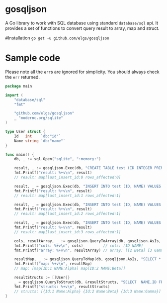 # gosqljson

A Go library to work with SQL database using standard `database/sql` api. It provides a set of functions to convert query result to array, map and struct.

#Installation
`go get -u github.com/elgs/gosqljson`

# Sample code

Please note all the `err`s are ignored for simplicity. You should always check the `err` returned.

```go
package main

import (
	"database/sql"
	"fmt"

	"github.com/elgs/gosqljson"
	_ "modernc.org/sqlite"
)

type User struct {
	Id   int    `db:"id"`
	Name string `db:"name"`
}

func main() {
	db, _ := sql.Open("sqlite", ":memory:")

	result, _ := gosqljson.Exec(db, "CREATE TABLE test (ID INTEGER PRIMARY KEY, NAME TEXT)")
	fmt.Printf("result: %+v\n", result)
	// result: map[last_insert_id:0 rows_affected:0]

	result, _ = gosqljson.Exec(db, "INSERT INTO test (ID, NAME) VALUES (?, ?)", 1, "Alpha")
	fmt.Printf("result: %+v\n", result)
	// result: map[last_insert_id:1 rows_affected:1]

	result, _ = gosqljson.Exec(db, "INSERT INTO test (ID, NAME) VALUES (?, ?)", 2, "Beta")
	fmt.Printf("result: %+v\n", result)
	// result: map[last_insert_id:2 rows_affected:1]

	result, _ = gosqljson.Exec(db, "INSERT INTO test (ID, NAME) VALUES (?, ?)", 3, "Gamma")
	fmt.Printf("result: %+v\n", result)
	// result: map[last_insert_id:3 rows_affected:1]

	cols, resultArray, _ := gosqljson.QueryToArray(db, gosqljson.AsIs, "SELECT * FROM test WHERE ID > ?", 1)
	fmt.Printf("cols: %+v\n", cols)         // cols: [ID NAME]
	fmt.Printf("array: %+v\n", resultArray) // array: [[2 Beta] [3 Gamma]]

	resultMap, _ := gosqljson.QueryToMap(db, gosqljson.AsIs, "SELECT * FROM test WHERE ID < ?", 3)
	fmt.Printf("map: %+v\n", resultMap)
	// map: [map[ID:1 NAME:Alpha] map[ID:2 NAME:Beta]]

	resultStructs := []User{}
	_ = gosqljson.QueryToStruct(db, &resultStructs, "SELECT  NAME,ID FROM test WHERE ID > ?", 0)
	fmt.Printf("structs: %+v\n", resultStructs)
	// structs: [{Id:1 Name:Alpha} {Id:2 Name:Beta} {Id:3 Name:Gamma}]
}
```
